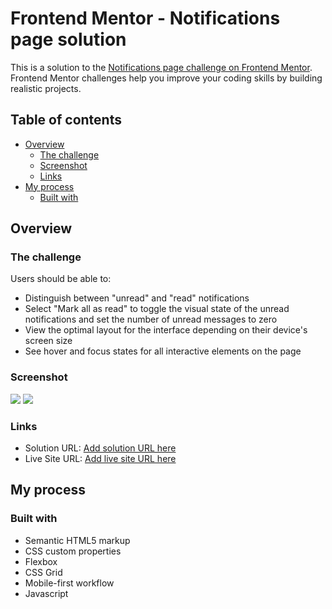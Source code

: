 # Frontend Mentor - Notifications page solution

This is a solution to the [Notifications page challenge on Frontend Mentor](https://www.frontendmentor.io/challenges/notifications-page-DqK5QAmKbC). Frontend Mentor challenges help you improve your coding skills by building realistic projects.

## Table of contents

- [Overview](#overview)
  - [The challenge](#the-challenge)
  - [Screenshot](#screenshot)
  - [Links](#links)
- [My process](#my-process)
  - [Built with](#built-with)

## Overview

### The challenge

Users should be able to:

- Distinguish between "unread" and "read" notifications
- Select "Mark all as read" to toggle the visual state of the unread notifications and set the number of unread messages to zero
- View the optimal layout for the interface depending on their device's screen size
- See hover and focus states for all interactive elements on the page

### Screenshot

![](./design/mobile-design.jpg.jpg)
![](./design/desktop-design.jpg.jpg)

### Links

- Solution URL: [Add solution URL here](https://www.frontendmentor.io/solutions/notifications-page-Ac3xmaJ4-o)
- Live Site URL: [Add live site URL here](https://israeljrx.github.io/notfications-page-main/)

## My process

### Built with

- Semantic HTML5 markup
- CSS custom properties
- Flexbox
- CSS Grid
- Mobile-first workflow
- Javascript
